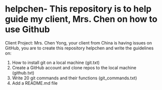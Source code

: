 # helpchen- This repository is to help guide  my client, Mrs. Chen on how to use Github

Client Project: Mrs. Chen Yong, your client from China is having issues on GitHub, you are to create this repository helpchen and write the guidelines on:
1. How to install git on a local machine (git.txt)
2. Create a GitHub account and clone repos to the local machine (github.txt)
3. Write 20 git commands and their functions (git_commands.txt)
4. Add a README.md file
